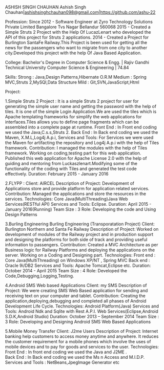 
ASHISH SINGH CHAUHAN
Ashish Singh Chauhan|ashishsinghchauhan098@gmail.com|https://github.com/ashu-22

Profession:
Since 2012 - Software Engineer at Zyro Technology Solutions Private Limited Bangalore Tvs Nagar Bellandur 560068
2015 - Created a Simple Struts 2 Project with the Help Of LucazLenart who developed the API of this project for Struts 2 applications.
2014 - Created a Project for Burlington SantaFe Railway.This Project is been used for getting all the news for the passengers who want to migrate from one city to another city.Developed this project with the help Of Java Based Application.

College:
Bachelor's Degree in Computer Science & Engg. | Rajiv Gandhi Technical University
Computer Science & Engineering | 74.84

Skills:
Strong : Java,Design Patterns,Hibernate O.R.M
Medium : Spring MVC,Struts 2,MySQl,Data Structure
Mild   : Git,SVN,JavaScript,Html

Project:

1.Simple Struts 2 Project :
It is a simple Struts 2 project for user for generating the simple user name and getting the password with the help of tiles. It is one of the simple Login Application.We are used the tiles which is Apache templating frameworks for simplify the web applications for interfaces.Tiles allows you to define page fragments which can be assembled into a complete page at runtime.
Front End : In Front end coding we used the Java,C.s.s,Struts 2.
Back End : In Back end  coding we used the Maven, X.M.L,Log4j A.p.i,
Services and Tools: For Services we were used the Maven for artifacting the repository and Log4j A.p.i with the help of Tiles framework.
Contribution: I managed the modules with the help of Tiles framework. Working on coding,testing part for this web application. Published this web application for Apache License 2.0 with the help of guiding and mentoring from Luckaszlenart.Modifying some of the functionality of the coding with Tiles and generated the test code effectively.
Duration: February 2015 - January 2016

2.FLYPP :
Client: AIRCEL
Description of Project: Development of Applications store and provide platform for application related services.
Contribution: Managed the applications and store the resources in the services.
Technologies: Core Java(MultiThreading)Java Web Services(RESTful API)
Services and Tools: Eclipse.
Duration: April 2015 - January 2016(Running)
Team Size : 3
Role: Developing the code and Using Design Patterns

3.Burling Engineering
Burling Engineering (Transporatation Project)
Client: Burlington Northern and Santa Fe Railway
Description of Project: Worked on development of modules of the Railway project and in production support and designing the platforms for both side of track and providing useful information to passengers.
Contribution: Created a MVC Architecture as per Business logic for Railway Platforms and deploying the applications on the server. Working on a Coding and Designing part.
Technologies:
Front end : Core Java(MultiThreading) on Windows XP/NT , Spring MVC
Back end : Oracle 9i/DB2
Services and Tools: Apache Tomcat,Eclipse etc.
Duration: October 2014 - April 2015
Team Size : 4
Role: Developed the Code,Debugging,Logging,Testing.

4.Android SMS Web based Applications
Client: my SMS
Description of Project: We were creating SMS Web Based application for sending and receiving text on your computer and tablet.
Contribution: Creating the application,deploying,debugging and completed all phases of Android Development Life Cycle.
Technologies: Android Platform(Java)
Services and Tools: Android Ndk and Sqlite with Rest A.P.I. Web Services(Eclipse,Android S.D.K,Android Studio)
Duration: October 2013 – September 2014
Team Size : 3
Role: Developing and Designing Android SMS Web Based Applications

5.Mobile Money Transfer
Client: J2me Users
Description of Project: Internet banking help customers to access money anytime and anywhere. It reduces the customer requirement for a mobile phones which involve the uses of mobile devices and to pay for goods and services to the user.
Technologies:
Front End : In front end coding we used the Java
and J2ME .    
Back End : In Back end coding we used the Ms                                                                                       n               Access and M.I.D.P. 
Services and Tools : NetBeans,JpegImage Generator etc
